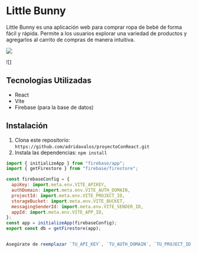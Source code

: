 # Little Bunny

Little Bunny es una aplicación web para comprar ropa de bebé de forma fácil y rápida. Permite a los usuarios explorar una variedad de productos y agregarlos al carrito de compras de manera intuitiva.

![](https://res.cloudinary.com/dg9fx8njd/image/upload/v1706976810/WhatsApp_Image_2024-02-03_at_13.05.08_g7j98f.jpg)

![]

## Tecnologías Utilizadas

- React
- Vite
- Firebase (para la base de datos)

## Instalación

1. Clona este repositorio: `https://github.com/adridavalos/proyectoConReact.git`
2. Instala las dependencias: `npm install`

```javascript
import { initializeApp } from "firebase/app";
import { getFirestore } from "firebase/firestore";

const firebaseConfig = {
  apiKey: import.meta.env.VITE_APIKEY,
  authDomain: import.meta.env.VITE_AUTH_DOMAIN,
  projectId: import.meta.env.VITE_PROJECT_ID,
  storageBucket: import.meta.env.VITE_BUCKET,
  messagingSenderId: import.meta.env.VITE_SENDER_ID,
  appId: import.meta.env.VITE_APP_ID,
};
const app = initializeApp(firebaseConfig);
export const db = getFirestore(app);


Asegúrate de reemplazar `TU_API_KEY`, `TU_AUTH_DOMAIN`, `TU_PROJECT_ID`, etc., con los valores correctos de tu proyecto Firebase.

```
